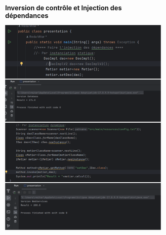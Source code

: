 <h2>Inversion de contrôle et Injection des dépendances</h2>
<img src="captures/static.png"></img>
<img src="captures/resultStatic.png"></img>
<img src="captures/dynamique.png"></img>
<img src="captures/resultDynamique2.png"></img>
